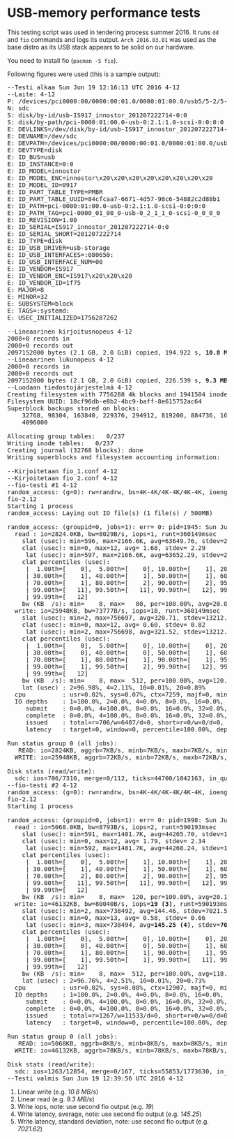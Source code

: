 # USB-memory performance tests

This testing script was used in tendering process summer 2016. It runs `dd`
and `fio` commands and logs its output. `Arch 2016.03.01` was used as the
base distro as its USB stack appears to be solid on our hardware.

You need to install fio (`pacman -S fio`).

Following figures were used (this is a sample output):

<pre>
--Testi alkaa Sun Jun 19 12:16:13 UTC 2016 4-12
--Laite: 4-12
P: /devices/pci0000:00/0000:00:01.0/0000:01:00.0/usb5/5-2/5-2.1/5-2.1:1.0/host10/target10:0:0/10:0:0:0/block/sdc
N: sdc
S: disk/by-id/usb-IS917_innostor_201207222714-0:0
S: disk/by-path/pci-0000:01:00.0-usb-0:2.1:1.0-scsi-0:0:0:0
E: DEVLINKS=/dev/disk/by-id/usb-IS917_innostor_201207222714-0:0 /dev/disk/by-path/pci-0000:01:00.0-usb-0:2.1:1.0-scsi-0:0:0:0
E: DEVNAME=/dev/sdc
E: DEVPATH=/devices/pci0000:00/0000:00:01.0/0000:01:00.0/usb5/5-2/5-2.1/5-2.1:1.0/host10/target10:0:0/10:0:0:0/block/sdc
E: DEVTYPE=disk
E: ID_BUS=usb
E: ID_INSTANCE=0:0
E: ID_MODEL=innostor
E: ID_MODEL_ENC=innostor\x20\x20\x20\x20\x20\x20\x20\x20
E: ID_MODEL_ID=0917
E: ID_PART_TABLE_TYPE=PMBR
E: ID_PART_TABLE_UUID=84cfcaa7-6671-4d57-98c6-54882c2d88b1
E: ID_PATH=pci-0000:01:00.0-usb-0:2.1:1.0-scsi-0:0:0:0
E: ID_PATH_TAG=pci-0000_01_00_0-usb-0_2_1_1_0-scsi-0_0_0_0
E: ID_REVISION=1.00
E: ID_SERIAL=IS917_innostor_201207222714-0:0
E: ID_SERIAL_SHORT=201207222714
E: ID_TYPE=disk
E: ID_USB_DRIVER=usb-storage
E: ID_USB_INTERFACES=:080650:
E: ID_USB_INTERFACE_NUM=00
E: ID_VENDOR=IS917
E: ID_VENDOR_ENC=IS917\x20\x20\x20
E: ID_VENDOR_ID=1f75
E: MAJOR=8
E: MINOR=32
E: SUBSYSTEM=block
E: TAGS=:systemd:
E: USEC_INITIALIZED=1756287262

--Lineaarinen kirjoitusnopeus 4-12
2000+0 records in
2000+0 records out
2097152000 bytes (2.1 GB, 2.0 GiB) copied, 194.922 s, <b>10.8 MB/s (1)</b>
--Lineaarinen lukunopeus 4-12
2000+0 records in
2000+0 records out
2097152000 bytes (2.1 GB, 2.0 GiB) copied, 226.539 s, <b>9.3 MB/s (2)</b>
--Luodaan tiedostojärjestelmä 4-12
Creating filesystem with 7756288 4k blocks and 1941504 inodes
Filesystem UUID: 18cf96db-e8b2-4bc9-baff-8e615752ac64
Superblock backups stored on blocks: 
	32768, 98304, 163840, 229376, 294912, 819200, 884736, 1605632, 2654208, 
	4096000

Allocating group tables:   0/237
Writing inode tables:   0/237
Creating journal (32768 blocks): done
Writing superblocks and filesystem accounting information:   0/237

--Kirjoitetaan fio_1.conf 4-12
--Kirjoitetaan fio_2.conf 4-12
--fio-testi #1 4-12
random_access: (g=0): rw=randrw, bs=4K-4K/4K-4K/4K-4K, ioengine=libaio, iodepth=1
fio-2.12
Starting 1 process
random_access: Laying out IO file(s) (1 file(s) / 500MB)

random_access: (groupid=0, jobs=1): err= 0: pid=1945: Sun Jun 19 12:30:05 2016
  read : io=2824.0KB, bw=8029B/s, iops=1, runt=360149msec
    slat (usec): min=596, max=2166.6K, avg=63649.76, stdev=234583.70
    clat (usec): min=0, max=12, avg= 1.68, stdev= 2.29
     lat (usec): min=597, max=2166.6K, avg=63652.29, stdev=234583.50
    clat percentiles (usec):
     |  1.00th=[    0],  5.00th=[    0], 10.00th=[    1], 20.00th=[    1],
     | 30.00th=[    1], 40.00th=[    1], 50.00th=[    1], 60.00th=[    1],
     | 70.00th=[    1], 80.00th=[    2], 90.00th=[    2], 95.00th=[   10],
     | 99.00th=[   11], 99.50th=[   11], 99.90th=[   12], 99.95th=[   12],
     | 99.99th=[   12]
    bw (KB  /s): min=    8, max=   80, per=100.00%, avg=20.03, stdev=15.08
  write: io=25948KB, bw=73777B/s, iops=18, runt=360149msec
    slat (usec): min=2, max=756697, avg=320.71, stdev=13212.66
    clat (usec): min=0, max=12, avg= 0.60, stdev= 0.82
     lat (usec): min=2, max=756698, avg=321.52, stdev=13212.67
    clat percentiles (usec):
     |  1.00th=[    0],  5.00th=[    0], 10.00th=[    0], 20.00th=[    0],
     | 30.00th=[    0], 40.00th=[    0], 50.00th=[    1], 60.00th=[    1],
     | 70.00th=[    1], 80.00th=[    1], 90.00th=[    1], 95.00th=[    1],
     | 99.00th=[    1], 99.50th=[    2], 99.90th=[   12], 99.95th=[   12],
     | 99.99th=[   12]
    bw (KB  /s): min=    8, max=  512, per=100.00%, avg=120.41, stdev=110.48
    lat (usec) : 2=96.98%, 4=2.11%, 10=0.01%, 20=0.89%
  cpu          : usr=0.02%, sys=0.07%, ctx=7259, majf=0, minf=12
  IO depths    : 1=100.0%, 2=0.0%, 4=0.0%, 8=0.0%, 16=0.0%, 32=0.0%, >=64=0.0%
     submit    : 0=0.0%, 4=100.0%, 8=0.0%, 16=0.0%, 32=0.0%, 64=0.0%, >=64=0.0%
     complete  : 0=0.0%, 4=100.0%, 8=0.0%, 16=0.0%, 32=0.0%, 64=0.0%, >=64=0.0%
     issued    : total=r=706/w=6487/d=0, short=r=0/w=0/d=0, drop=r=0/w=0/d=0
     latency   : target=0, window=0, percentile=100.00%, depth=1

Run status group 0 (all jobs):
   READ: io=2824KB, aggrb=7KB/s, minb=7KB/s, maxb=7KB/s, mint=360149msec, maxt=360149msec
  WRITE: io=25948KB, aggrb=72KB/s, minb=72KB/s, maxb=72KB/s, mint=360149msec, maxt=360149msec

Disk stats (read/write):
  sdc: ios=706/7310, merge=0/112, ticks=44700/1042163, in_queue=1087514, util=99.92%
--fio-testi #2 4-12
random_access: (g=0): rw=randrw, bs=4K-4K/4K-4K/4K-4K, ioengine=libaio, iodepth=1
fio-2.12
Starting 1 process

random_access: (groupid=0, jobs=1): err= 0: pid=1998: Sun Jun 19 12:39:55 2016
  read : io=5068.0KB, bw=8793B/s, iops=2, runt=590193msec
    slat (usec): min=591, max=1481.7K, avg=44265.70, stdev=179069.20
    clat (usec): min=0, max=12, avg= 1.79, stdev= 2.34
     lat (usec): min=592, max=1481.7K, avg=44268.24, stdev=179068.96
    clat percentiles (usec):
     |  1.00th=[    0],  5.00th=[    1], 10.00th=[    1], 20.00th=[    1],
     | 30.00th=[    1], 40.00th=[    1], 50.00th=[    1], 60.00th=[    1],
     | 70.00th=[    2], 80.00th=[    2], 90.00th=[    2], 95.00th=[   11],
     | 99.00th=[   11], 99.50th=[   11], 99.90th=[   12], 99.95th=[   12],
     | 99.99th=[   12]
    bw (KB  /s): min=    8, max=  120, per=100.00%, avg=20.17, stdev=15.83
  write: io=46132KB, bw=80040B/s, iops=<b>19 (3)</b>, runt=590193msec
    slat (usec): min=2, max=738492, avg=144.46, stdev=7021.59
    clat (usec): min=0, max=13, avg= 0.58, stdev= 0.66
     lat (usec): min=3, max=738494, avg=<b>145.25 (4)</b>, stdev=<b>7021.62 (5)</b>
    clat percentiles (usec):
     |  1.00th=[    0],  5.00th=[    0], 10.00th=[    0], 20.00th=[    0],
     | 30.00th=[    0], 40.00th=[    0], 50.00th=[    1], 60.00th=[    1],
     | 70.00th=[    1], 80.00th=[    1], 90.00th=[    1], 95.00th=[    1],
     | 99.00th=[    1], 99.50th=[    1], 99.90th=[   11], 99.95th=[   12],
     | 99.99th=[   12]
    bw (KB  /s): min=    8, max=  512, per=100.00%, avg=118.41, stdev=107.34
    lat (usec) : 2=96.76%, 4=2.51%, 10=0.01%, 20=0.73%
  cpu          : usr=0.02%, sys=0.08%, ctx=12907, majf=0, minf=12
  IO depths    : 1=100.0%, 2=0.0%, 4=0.0%, 8=0.0%, 16=0.0%, 32=0.0%, >=64=0.0%
     submit    : 0=0.0%, 4=100.0%, 8=0.0%, 16=0.0%, 32=0.0%, 64=0.0%, >=64=0.0%
     complete  : 0=0.0%, 4=100.0%, 8=0.0%, 16=0.0%, 32=0.0%, 64=0.0%, >=64=0.0%
     issued    : total=r=1267/w=11533/d=0, short=r=0/w=0/d=0, drop=r=0/w=0/d=0
     latency   : target=0, window=0, percentile=100.00%, depth=1

Run status group 0 (all jobs):
   READ: io=5068KB, aggrb=8KB/s, minb=8KB/s, maxb=8KB/s, mint=590193msec, maxt=590193msec
  WRITE: io=46132KB, aggrb=78KB/s, minb=78KB/s, maxb=78KB/s, mint=590193msec, maxt=590193msec

Disk stats (read/write):
  sdc: ios=1263/12854, merge=0/167, ticks=55853/1773630, in_queue=1830080, util=99.92%
--Testi valmis Sun Jun 19 12:39:56 UTC 2016 4-12
</pre>

 1. Linear write (e.g. *10.8 MB/s*)
 2. Linear read (e.g. *9.3 MB/s*)
 3. Write iops, note: use second fio output (e.g. *19*)
 4. Write latency, average, note: use second fio output (e.g. *145.25*)
 5. Write latency, standard deviation, note: use second fio output (e.g. *7021.62*)
